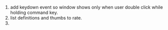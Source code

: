 1. add keydown event so window shows only when user double click while holding command key.
2. list definitions and thumbs to rate.
3. 
